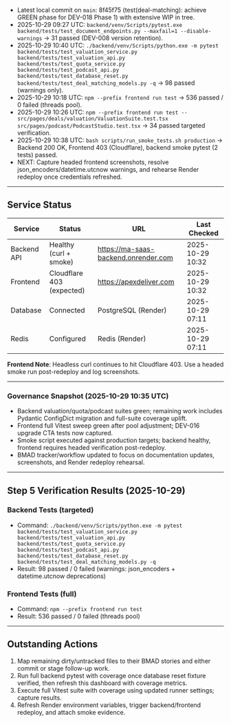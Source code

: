 - Latest local commit on `main`: 8f45f75 (test(deal-matching): achieve GREEN phase for DEV-018 Phase 1) with extensive WIP in tree.
- 2025-10-29 09:27 UTC: `backend/venv/Scripts/pytest.exe backend/tests/test_document_endpoints.py --maxfail=1 --disable-warnings` → 31 passed (DEV-008 version retention).
- 2025-10-29 10:40 UTC: `./backend/venv/Scripts/python.exe -m pytest backend/tests/test_valuation_service.py backend/tests/test_valuation_api.py backend/tests/test_quota_service.py backend/tests/test_podcast_api.py backend/tests/test_database_reset.py backend/tests/test_deal_matching_models.py -q` → 98 passed (warnings only).
- 2025-10-29 10:18 UTC: `npm --prefix frontend run test` → 536 passed / 0 failed (threads pool).
- 2025-10-29 10:26 UTC: `npm --prefix frontend run test -- src/pages/deals/valuation/ValuationSuite.test.tsx src/pages/podcast/PodcastStudio.test.tsx` → 34 passed targeted verification.
- 2025-10-29 10:38 UTC: `bash scripts/run_smoke_tests.sh production` → Backend 200 OK, Frontend 403 (Cloudflare), backend smoke pytest (2 tests) passed.
- NEXT: Capture headed frontend screenshots, resolve json_encoders/datetime.utcnow warnings, and rehearse Render redeploy once credentials refreshed.
---

## Service Status

| Service | Status | URL | Last Checked |
|---------|--------|-----|--------------|
| Backend API | Healthy (curl + smoke) | https://ma-saas-backend.onrender.com | 2025-10-29 10:32 |
| Frontend | Cloudflare 403 (expected) | https://apexdeliver.com | 2025-10-29 10:32 |
| Database | Connected | PostgreSQL (Render) | 2025-10-29 07:11 |
| Redis | Configured | Redis (Render) | 2025-10-29 07:11 |

**Frontend Note**: Headless curl continues to hit Cloudflare 403. Use a headed smoke run post-redeploy and log screenshots.

---

### Governance Snapshot (2025-10-29 10:35 UTC)
- Backend valuation/quota/podcast suites green; remaining work includes Pydantic ConfigDict migration and full-suite coverage uplift.
- Frontend full Vitest sweep green after pool adjustment; DEV-016 upgrade CTA tests now captured.
- Smoke script executed against production targets; backend healthy, frontend requires headed verification post-redeploy.
- BMAD tracker/workflow updated to focus on documentation updates, screenshots, and Render redeploy rehearsal.

---

## Step 5 Verification Results (2025-10-29)

### Backend Tests (targeted)
- Command: `./backend/venv/Scripts/python.exe -m pytest backend/tests/test_valuation_service.py backend/tests/test_valuation_api.py backend/tests/test_quota_service.py backend/tests/test_podcast_api.py backend/tests/test_database_reset.py backend/tests/test_deal_matching_models.py -q`
- Result: 98 passed / 0 failed (warnings: json_encoders + datetime.utcnow deprecations)

### Frontend Tests (full)
- Command: `npm --prefix frontend run test`
- Result: 536 passed / 0 failed (threads pool)

---

## Outstanding Actions
1. Map remaining dirty/untracked files to their BMAD stories and either commit or stage follow-up work.
2. Run full backend pytest with coverage once database reset fixture verified, then refresh this dashboard with coverage metrics.
3. Execute full Vitest suite with coverage using updated runner settings; capture results.
4. Refresh Render environment variables, trigger backend/frontend redeploy, and attach smoke evidence.




